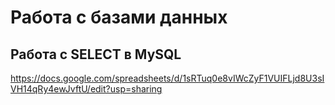 # Работа с базами данных

## Работа с SELECT в MySQL
https://docs.google.com/spreadsheets/d/1sRTuq0e8vIWcZyF1VUIFLjd8U3sIVH14qRy4ewJvftU/edit?usp=sharing

